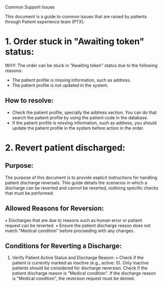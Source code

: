 Common Support Issues

This document is a guide to common issues that are raised by patients through Patient experience team (PTX).

# 1. Order stuck in "Awaiting token" status:
WHY: The order can be stuck in "Awaiting token" status due to the following reasons: 
- The patient profile is missing information, such as address.
- The patient profile is not updated in the system.

## How to resolve:
- Check the patient profile, specially the address section. You can do that search the patient profile by using the patient code in the database.
- If the patient profile is missing information, such as address, you should update the patient profile in the system before action in the order.


# 2. Revert patient discharged:
## Purpose:

The purpose of this document is to provide explicit instructions for handling patient discharge reversals. This guide details the scenarios in which a discharge can be reverted and cannot be reverted, outlining specific checks that must be performed.

## Allowed Reasons for Reversion:
• Discharges that are due to reasons such as human error or patient request can be reverted.
• Ensure the patient discharge reason does not match "Medical condition" before proceeding with any changes.

## Conditions for Reverting a Discharge:

1. Verify Patient Active Status and Discharge Reason:
• Check if the patient is currently marked as inactive (e.g., active: 0). Only inactive patients should be considered for discharge reversion. Check if the patient discharge reason is "Medical condition". If the discharge reason is "Medical condition", the reversion request must be denied.






